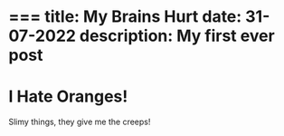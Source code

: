 ===
title: My Brains Hurt
date: 31-07-2022
description: My first ever post
===
# I Hate Oranges!
Slimy things, they give me the creeps!